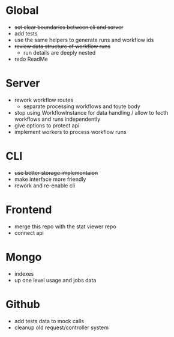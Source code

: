 # Global
* ~~set clear boundaries between cli and server~~
* add tests
* use the same helpers to generate runs and workflow ids
* ~~review data structure of workflow runs~~
    * run details are deeply nested
* redo ReadMe

# Server
* rework workflow routes
    * separate processing workflows and toute body
* stop using WorkflowInstance for data handling / allow to fecth workflows and runs independently
* give options to protect api
* implement workers to process workflow runs

# CLI
* ~~use better storage implementaion~~
* make interface more friendly
* rework and re-enable cli

# Frontend
* merge this repo with the stat viewer repo
* connect api

# Mongo
* indexes
* up one level usage and jobs data

# Github
* add tests data to mock calls
* cleanup old request/controller system